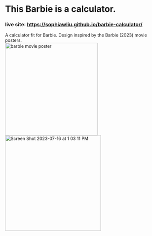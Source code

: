 # This Barbie is a calculator.
### live site: https://sophiawliu.github.io/barbie-calculator/
A calculator fit for Barbie. Design inspired by the Barbie (2023) movie posters.  
<img height="300" alt="barbie movie poster" src="https://github.com/sophiawliu/barbie-calculator/assets/122403050/66d86f26-f256-4ce1-9a11-b4c1b59a9e1a">
<img height="310" alt="Screen Shot 2023-07-16 at 1 03 11 PM" src="https://github.com/sophiawliu/barbie-calculator/assets/122403050/a2affd0d-823e-4988-8015-92c5d1720785">
